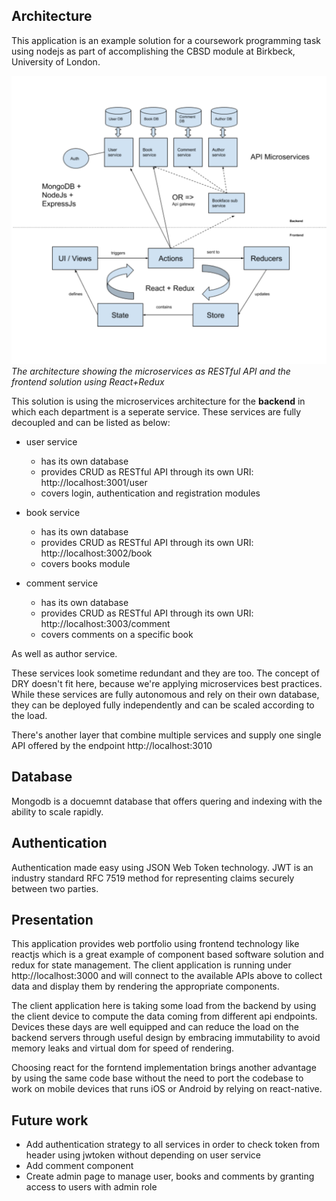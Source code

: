 ## Architecture
This application is an example solution for a coursework programming task using nodejs as part of accomplishing the CBSD module at Birkbeck, University of London.

![Architecture](./architecture.png)
*The architecture showing the microservices as RESTful API and the frontend solution using React+Redux*


This solution is using the microservices architecture for the **backend** in which each department is a seperate service. These services are fully decoupled and can be listed as below:

- user service
    - has its own database
    - provides CRUD as RESTful API through its own URI: http://localhost:3001/user
    - covers login, authentication and registration modules
    
- book service
    - has its own database
    - provides CRUD as RESTful API through its own URI: http://localhost:3002/book
    - covers books module
    
- comment service
    - has its own database
    - provides CRUD as RESTful API through its own URI: http://localhost:3003/comment
    - covers comments on a specific book

As well as author service.

These services look sometime redundant and they are too. The concept of DRY doesn't fit here, because we're applying microservices best practices. While these services are fully autonomous and rely on their own database, they can be deployed fully independently and can be scaled according to the load.

There's another layer that combine multiple services and supply one single API offered by the endpoint http://localhost:3010

## Database
Mongodb is a docuemnt database that offers quering and indexing with the ability to scale rapidly.

## Authentication
Authentication made easy using JSON Web Token technology. JWT is an industry standard RFC 7519 method for representing claims securely between two parties.


## Presentation
This application provides web portfolio using frontend technology like reactjs which is a great example of component based software solution and redux for state management. The client application is running under http://localhost:3000 and will connect to the available APIs above to collect data and display them by rendering the appropriate components.

The client application here is taking some load from the backend by using the client device to compute the data coming from different api endpoints. Devices these days are well equipped and can reduce the load on the backend servers through useful design by embracing immutability to avoid memory leaks and virtual dom for speed of rendering.

Choosing react for the forntend implementation brings another advantage by using the same code base without the need to port the codebase to work on mobile devices that runs iOS or Android by relying on react-native.



## Future work
- Add authentication strategy to all services in order to check token from header using jwtoken without depending on user service
- Add comment component
- Create admin page to manage user, books and comments by granting access to users with admin role




